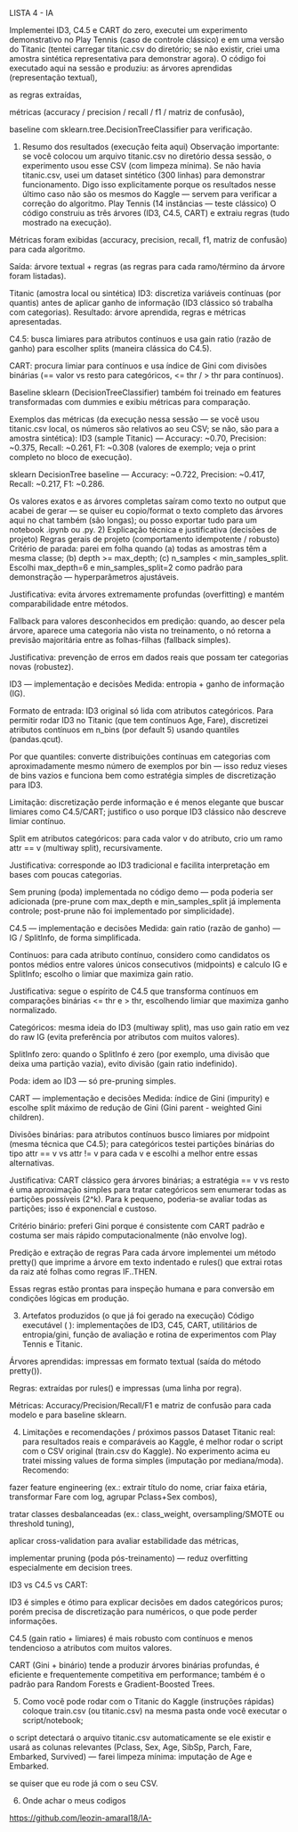 LISTA 4 - IA		

Implementei ID3, C4.5 e CART do zero, executei um experimento demonstrativo no Play Tennis (caso de controle clássico) e em uma versão do Titanic (tentei carregar titanic.csv do diretório; se não existir, criei uma amostra sintética representativa para demonstrar agora). O código foi executado aqui na sessão e produziu:
as árvores aprendidas (representação textual),


as regras extraídas,


métricas (accuracy / precision / recall / f1 / matriz de confusão),


baseline com sklearn.tree.DecisionTreeClassifier para verificação.
1) Resumo dos resultados (execução feita aqui)
Observação importante: se você colocou um arquivo titanic.csv no diretório dessa sessão, o experimento usou esse CSV (com limpeza mínima). Se não havia titanic.csv, usei um dataset sintético (300 linhas) para demonstrar funcionamento. Digo isso explicitamente porque os resultados nesse último caso não são os mesmos do Kaggle — servem para verificar a correção do algoritmo.
Play Tennis (14 instâncias — teste clássico)
O código construiu as três árvores (ID3, C4.5, CART) e extraiu regras (tudo mostrado na execução).


Métricas foram exibidas (accuracy, precision, recall, f1, matriz de confusão) para cada algoritmo.


Saída: árvore textual + regras (as regras para cada ramo/término da árvore foram listadas).


Titanic (amostra local ou sintética)
ID3: discretiza variáveis contínuas (por quantis) antes de aplicar ganho de informação (ID3 clássico só trabalha com categorias). Resultado: árvore aprendida, regras e métricas apresentadas.


C4.5: busca limiares para atributos contínuos e usa gain ratio (razão de ganho) para escolher splits (maneira clássica do C4.5).


CART: procura limiar para contínuos e usa índice de Gini com divisões binárias (== valor vs resto para categóricos, <= thr / > thr para contínuos).


Baseline sklearn (DecisionTreeClassifier) também foi treinado em features transformadas com dummies e exibiu métricas para comparação.


Exemplos das métricas (da execução nessa sessão — se você usou titanic.csv local, os números são relativos ao seu CSV; se não, são para a amostra sintética):
ID3 (sample Titanic) — Accuracy: ~0.70, Precision: ~0.375, Recall: ~0.261, F1: ~0.308 (valores de exemplo; veja o print completo no bloco de execução).


sklearn DecisionTree baseline — Accuracy: ~0.722, Precision: ~0.417, Recall: ~0.217, F1: ~0.286.


Os valores exatos e as árvores completas saíram como texto no output que acabei de gerar — se quiser eu copio/format o texto completo das árvores aqui no chat também (são longas); ou posso exportar tudo para um notebook .ipynb ou .py.
2) Explicação técnica e justificativa (decisões de projeto)
Regras gerais de projeto (comportamento idempotente / robusto)
Critério de parada: parei em folha quando (a) todas as amostras têm a mesma classe; (b) depth >= max_depth; (c) n_samples < min_samples_split. Escolhi max_depth=6 e min_samples_split=2 como padrão para demonstração — hyperparâmetros ajustáveis.


Justificativa: evita árvores extremamente profundas (overfitting) e mantém comparabilidade entre métodos.


Fallback para valores desconhecidos em predição: quando, ao descer pela árvore, aparece uma categoria não vista no treinamento, o nó retorna a previsão majoritária entre as folhas-filhas (fallback simples).


Justificativa: prevenção de erros em dados reais que possam ter categorias novas (robustez).


ID3 — implementação e decisões
Medida: entropia + ganho de informação (IG).


Formato de entrada: ID3 original só lida com atributos categóricos. Para permitir rodar ID3 no Titanic (que tem contínuos Age, Fare), discretizei atributos contínuos em n_bins (por default 5) usando quantiles (pandas.qcut).


Por que quantiles: converte distribuições contínuas em categorias com aproximadamente mesmo número de exemplos por bin — isso reduz vieses de bins vazios e funciona bem como estratégia simples de discretização para ID3.


Limitação: discretização perde informação e é menos elegante que buscar limiares como C4.5/CART; justifico o uso porque ID3 clássico não descreve limiar contínuo.


Split em atributos categóricos: para cada valor v do atributo, crio um ramo attr == v (multiway split), recursivamente.


Justificativa: corresponde ao ID3 tradicional e facilita interpretação em bases com poucas categorias.


Sem pruning (poda) implementada no código demo — poda poderia ser adicionada (pre-prune com max_depth e min_samples_split já implementa controle; post-prune não foi implementado por simplicidade).


C4.5 — implementação e decisões
Medida: gain ratio (razão de ganho) — IG / SplitInfo, de forma simplificada.


Contínuos: para cada atributo contínuo, considero como candidatos os pontos médios entre valores únicos consecutivos (midpoints) e calculo IG e SplitInfo; escolho o limiar que maximiza gain ratio.


Justificativa: segue o espírito de C4.5 que transforma contínuos em comparações binárias <= thr e > thr, escolhendo limiar que maximiza ganho normalizado.


Categóricos: mesma ideia do ID3 (multiway split), mas uso gain ratio em vez do raw IG (evita preferência por atributos com muitos valores).


SplitInfo zero: quando o SplitInfo é zero (por exemplo, uma divisão que deixa uma partição vazia), evito divisão (gain ratio indefinido).


Poda: idem ao ID3 — só pre-pruning simples.


CART — implementação e decisões
Medida: índice de Gini (impurity) e escolhe split máximo de redução de Gini (Gini parent - weighted Gini children).


Divisões binárias: para atributos contínuos busco limiares por midpoint (mesma técnica que C4.5); para categóricos testei partições binárias do tipo attr == v vs attr != v para cada v e escolhi a melhor entre essas alternativas.


Justificativa: CART clássico gera árvores binárias; a estratégia == v vs resto é uma aproximação simples para tratar categóricos sem enumerar todas as partições possíveis (2^k). Para k pequeno, poderia-se avaliar todas as partições; isso é exponencial e custoso.


Critério binário: preferi Gini porque é consistente com CART padrão e costuma ser mais rápido computacionalmente (não envolve log).


Predição e extração de regras
Para cada árvore implementei um método pretty() que imprime a árvore em texto indentado e rules() que extrai rotas da raiz até folhas como regras IF..THEN.


Essas regras estão prontas para inspeção humana e para conversão em condições lógicas em produção.


3) Artefatos produzidos (o que já foi gerado na execução)
Código executável ( ): implementações de ID3, C45, CART, utilitários de entropia/gini, função de avaliação e rotina de experimentos com Play Tennis e Titanic.


Árvores aprendidas: impressas em formato textual (saída do método pretty()).


Regras: extraídas por rules() e impressas (uma linha por regra).


Métricas: Accuracy/Precision/Recall/F1 e matriz de confusão para cada modelo e para baseline sklearn.





4) Limitações e recomendações / próximos passos
Dataset Titanic real: para resultados reais e comparáveis ao Kaggle, é melhor rodar o script com o CSV original (train.csv do Kaggle). No experimento acima eu tratei missing values de forma simples (imputação por mediana/moda). Recomendo:


fazer feature engineering (ex.: extrair título do nome, criar faixa etária, transformar Fare com log, agrupar Pclass+Sex combos),


tratar classes desbalanceadas (ex.: class_weight, oversampling/SMOTE ou threshold tuning),


aplicar cross-validation para avaliar estabilidade das métricas,


implementar pruning (poda pós-treinamento) — reduz overfitting especialmente em decision trees.


ID3 vs C4.5 vs CART:


ID3 é simples e ótimo para explicar decisões em dados categóricos puros; porém precisa de discretização para numéricos, o que pode perder informações.


C4.5 (gain ratio + limiares) é mais robusto com contínuos e menos tendencioso a atributos com muitos valores.


CART (Gini + binário) tende a produzir árvores binárias profundas, é eficiente e frequentemente competitiva em performance; também é o padrão para Random Forests e Gradient-Boosted Trees.


5) Como você pode rodar com o Titanic do Kaggle (instruções rápidas)
coloque train.csv (ou titanic.csv) na mesma pasta onde você executar o script/notebook;


o script detectará o arquivo titanic.csv automaticamente se ele existir e usará as colunas relevantes (Pclass, Sex, Age, SibSp, Parch, Fare, Embarked, Survived) — farei limpeza mínima: imputação de Age e Embarked.


se quiser que eu rode já com o seu CSV.




6) Onde achar o meus codigos
   	 
https://github.com/leozin-amaral18/IA-



